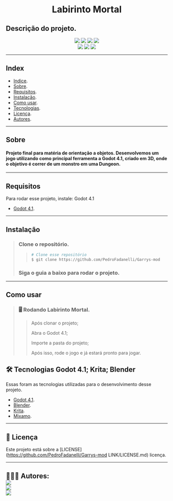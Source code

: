 

<h1 align="center">
    Labirinto Mortal
</h1>

## Descrição do projeto.

<p align="center">
    <!-- Badge de estrelas do projeto -->
	<img src="https://img.shields.io/github/stars/PedroFadanelli/Garrys-mod" />
    <!-- Badge de forks do projeto -->
    <img src="https://img.shields.io/github/forks/PedroFadanelli/Garrys-mod" />
    <!-- Badge de issues do projeto -->
    <img src="https://img.shields.io/github/issues/PedroFadanelli/Garrys-mod" />
    <!-- Badge da licença do projeto -->
    <img src="https://img.shields.io/github/license/PedroFadanelli/Garrys-mod" />
    <br>
    <!-- Exemplo de badge de tecnologia utilizada -->
    <img src="https://img.shields.io/badge/Godot-grey?logo=godot-engine" />
    <!-- Exemplo de badge de tecnologia utilizada -->
    <img src="https://img.shields.io/badge/Blender-grey?logo=blender" />
    <!-- Krita /> -->
    <img src="https://img.shields.io/badge/Krita-203759?style=for-the-badge&logo=krita&logoColor=EEF37B">
</p>

---

<!-- Exemplo de Index do projeto -->
## Index
- [Indice](#index).
- [Sobre](#sobre).
- [Requisitos](#requisitos).
- [Instalação](#instalação).
- [Como usar](#como-usar).
- [Tecnologias](#tecnologias).
- [Licença](#licença).
- [Autores](#autores).
---

<!-- Sobre o projeto -->
## Sobre
#### Projeto final para matéria de orientação a objetos. Desenvolvemos um jogo utilizando como principal ferramenta a Godot 4.1, criado em 3D, onde o objetivo é correr de um monstro em uma Dungeon. 

---

<!-- Requisitos para testar ou utilizar o projeto -->
## Requisitos

Para rodar esse projeto, instale: Godot 4.1

<!-- Nome da ferramenta e link para a sua documentação ou site -->
- [Godot 4.1](https://godotengine.org/download/windows/).

---

<!-- Explicação da instação ou uso -->
## Instalação
> ### Clone o repositório.
>>   ```bash
>>  # Clone esse repositório
>>  $ git clone https://github.com/PedroFadanelli/Garrys-mod
>>   ```
> ### Siga o guia a baixo para rodar o projeto.
   
---

<!-- Explicação da instação ou uso -->
## Como usar
><h3 id="rodando-server">
>   🖥️ Rodando Labirinto Mortal.
></h3>
>
>> Após clonar o projeto; 
>>
>> Abra o Godot 4.1;
>>
>> Importe a pasta do projeto;
>>
>> Após isso, rode o jogo e já estará pronto para jogar. 

<!-- Tecnologias utilizadas no desenvolvimento do projeto -->
<h2 id="tecnologias">
    🛠 Tecnologias
    Godot 4.1;
    Krita;
    Blender
</h2>

Essas foram as tecnologias utilizadas para o desenvolvimento desse projeto.

- [Godot 4.1](https://godotengine.org/download/windows/).
- [Blender](https://www.blender.org/).
- [Krita](https://krita.org/en/download/krita-desktop/).
- [Mixamo](https://www.mixamo.com/#/).

---

<!-- Licença do projeto -->
<h2 id="licença">
    📝 Licença 
</h2>

Este projeto está sobre a [LICENSE] (https://github.com/PedroFadanelli/Garrys-mod LINK/LICENSE.md) licença.

---

<!-- Sobre mim ou os autores -->
<h2 id="autores">
    👨🏽‍💻 Autores:
    <div>
        <a href="https://github.com/PedroFadanelli" margin="10px">
            <img src="https://img.shields.io/badge/GitHub-PedroFadanelli-6f42c1?logo=github"/>
        </a>
    </div>
     <div>
        <a href="https://github.com/LeonardoMartinsMoreira" margin="10px">
            <img src="https://img.shields.io/badge/GitHub-LeonardoMartinsMoreira-6f42c1?logo=github"/>
        </a>
    </div>
    <div>
        <a href="https://github.com/DominiEduard0" margin="10px">
            <img src="https://img.shields.io/badge/GitHub-DominiEduard0-6f42c1?logo=github"/>
        </a>
    </div>

</h2>

